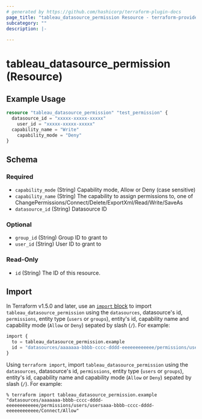 ```yaml
---
# generated by https://github.com/hashicorp/terraform-plugin-docs
page_title: "tableau_datasource_permission Resource - terraform-provider-tableau"
subcategory: ""
description: |-
  
---
```


# tableau_datasource_permission (Resource)



## Example Usage

```terraform
resource "tableau_datasource_permission" "test_permission" {
  datasource_id = "xxxxx-xxxxx-xxxxx"
	user_id = "xxxxx-xxxxx-xxxxx"
  capability_name = "Write"
	capability_mode = "Deny"
}
```

<!-- schema generated by tfplugindocs -->
## Schema

### Required

- `capability_mode` (String) Capability mode, Allow or Deny (case sensitive)
- `capability_name` (String) The capability to assign permissions to, one of ChangePermissions/Connect/Delete/ExportXml/Read/Write/SaveAs
- `datasource_id` (String) Datasource ID

### Optional

- `group_id` (String) Group ID to grant to
- `user_id` (String) User ID to grant to

### Read-Only

- `id` (String) The ID of this resource.

## Import

In Terraform v1.5.0 and later, use an [`import` block](https://developer.hashicorp.com/terraform/language/import) to import `tableau_datasource_permission` using the `datasources`, datasource's id, `permissions`, entity type (`users` or `groups`), entity's id, capability name and capability mode (`Allow` or `Deny`) sepated by slash (`/`). For example:
```terraform
import {
  to = tableau_datasource_permission.example
  id = "datasources/aaaaaaa-bbbb-cccc-dddd-eeeeeeeeeeee/permissions/users/usersaaa-bbbb-cccc-dddd-eeeeeeeeeeee/Connect/Allow"
}
```

Using `terraform import`, import `tableau_datasource_permission` using the `datasources`, datasource's id, `permissions`, entity type (`users` or `groups`), entity's id, capability name and capability mode (`Allow` or `Deny`) sepated by slash (`/`). For example:
```shell
% terraform import tableau_datasource_permission.example "datasources/aaaaaaa-bbbb-cccc-dddd-eeeeeeeeeeee/permissions/users/usersaaa-bbbb-cccc-dddd-eeeeeeeeeeee/Connect/Allow"
```